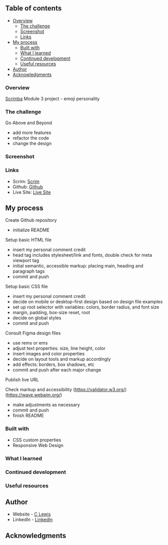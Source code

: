 
 ## Table of contents

- [Overview](#overview)
  - [The challenge](#the-challenge)
  - [Screenshot](#screenshot)
  - [Links](#links)
- [My process](#my-process)
  - [Built with](#built-with)
  - [What I learned](#what-i-learned)
  - [Continued development](#continued-development)
  - [Useful resources](#useful-resources)
- [Author](#author)
- [Acknowledgments](#acknowledgments)


### Overview

[Scrimba](https://www.scrimba.com) Module 3 project - emoji personality


### The challenge

Go Above and Beyond
- add more features
- refactor the code
- change the design


 ### Screenshot

### Links

- Scrim: [Scrim](https://scrimba.com/scrim/co66f4672bc42a373fbd1968f)
- Github: [Github](https://github.com/casserole27/counter-app)
- Live Site: [Live Site](https://www.clewisdev.com/counter-app/)

## My process

Create Github repository
- initialize README

Setup basic HTML file 
- insert my personal comment credit
- head tag includes stylesheet/link and fonts, double check for meta viewport tag
- initial semantic, accessible markup: placing main, heading and paragraph tags
 - commit and push

Setup basic CSS file
- insert my personal comment credit
- decide on mobile or desktop-first design based on design file examples
- set up root selector with variables: colors, border radius, and font size
- margin, padding, box-size reset, root
- decide on global styles
- commit and push

Consult Figma design files
 - use rems or ems
 - adjust text properties: size, line height, color
 - insert images and color properties
 - decide on layout tools and markup accordingly
 - add effects: borders, box shadows, etc
 - commit and push after each major change

Publish live URL

Check markup and accessibility
(https://validator.w3.org/)
(https://wave.webaim.org/)
 - make adjustments as necessary
 - commit and push
 - finish README


### Built with

- CSS custom properties
- Responsive Web Design

### What I learned

### Continued development


### Useful resources


## Author

- Website - [C Lewis](https://www.clewisdev.com)
- LinkedIn - [LinkedIn](https://www.linkedin.com/in/clewisdev/)


## Acknowledgments





